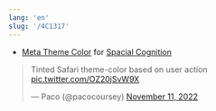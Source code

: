 ```yaml
---
lang: 'en'
slug: '/4C1317'
---
```


- [Meta Theme Color](./../.././docs/pages/Meta%20Theme%20Color.md) for [Spacial Cognition](./../.././docs/pages/Spacial%20Cognition.md)

<blockquote class="twitter-tweet"><p lang="en" dir="ltr">Tinted Safari theme-color based on user action <a href="https://t.co/OZ20jSvW9X">pic.twitter.com/OZ20jSvW9X</a></p>&mdash; Paco (@pacocoursey) <a href="https://twitter.com/pacocoursey/status/1591151080628682752?ref_src=twsrc%5Etfw">November 11, 2022</a></blockquote>

<head>
  <html lang="en-US"/>
</head>
